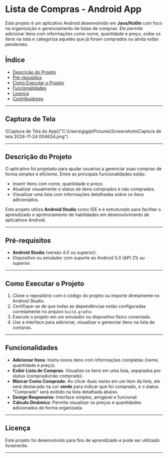 # Lista de Compras - Android App

Este projeto é um aplicativo Android desenvolvido em **Java/Kotlin** com foco na organização e gerenciamento de listas de compras. Ele permite adicionar itens com informações como nome, quantidade e preço, exibe os itens na lista e categoriza aqueles que já foram comprados ou ainda estão pendentes.

## Índice
- [Descrição do Projeto](#descrição-do-projeto)
- [Pré-requisitos](#pré-requisitos)
- [Como Executar o Projeto](#como-executar-o-projeto)
- [Funcionalidades](#funcionalidades)
- [Licença](#licença)
- [Contribuidores](#contribuidores)

---

## Captura de Tela

![Captura de Tela do App]("C:\Users\gigip\Pictures\Screenshots\Captura de tela 2024-11-24 004634.png")

---

## Descrição do Projeto
O aplicativo foi projetado para ajudar usuários a gerenciar suas compras de forma simples e eficiente. Entre as principais funcionalidades estão:
- Inserir itens com nome, quantidade e preço.
- Atualizar visualmente o status de itens comprados e não comprados.
- Visualizar uma lista com informações detalhadas sobre os itens adicionados.

Este projeto utiliza **Android Studio** como IDE e é estruturado para facilitar o aprendizado e aprimoramento de habilidades em desenvolvimento de aplicativos Android.

---

## Pré-requisitos
- **Android Studio** (versão 4.0 ou superior).
- Dispositivo ou emulador com suporte ao Android 5.0 (API 21) ou superior.

---

## Como Executar o Projeto
1. Clone o repositório com o código do projeto ou importe diretamente no Android Studio.
2. Certifique-se de que todas as dependências estão configuradas corretamente no arquivo `build.gradle`.
3. Execute o projeto em um emulador ou dispositivo físico conectado.
4. Use a interface para adicionar, visualizar e gerenciar itens na lista de compras.

---

## Funcionalidades
- **Adicionar Itens**: Insira novos itens com informações completas (nome, quantidade e preço).  
- **Exibir Lista de Compras**: Visualize os itens em uma lista, separados por status (comprado/não comprado).  
- **Marcar Como Comprado**: Ao clicar duas vezes em um item da lista, ele será destacado na cor **verde** para indicar que foi comprado, e o status "Comprado" será exibido na lista detalhada abaixo.  
- **Design Responsivo**: Interface simples, amigável e funcional.  
- **Cálculo Dinâmico**: Permite visualizar os preços e quantidades adicionados de forma organizada.

---

## Licença
Este projeto foi desenvolvido para fins de aprendizado e pode ser utilizado livremente.

---
